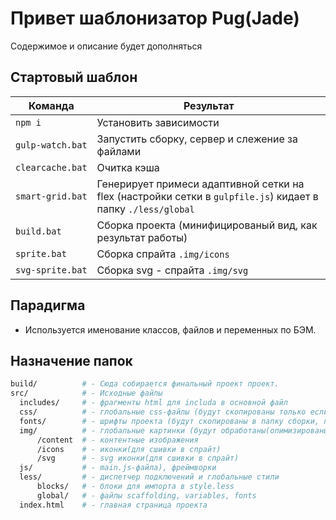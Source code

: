 # Привет шаблонизатор Pug(Jade)

Содержимое и описание будет дополняться

## Стартовый шаблон

<table><thead>
<tr>
<th>Команда</th>
<th>Результат</th>
</tr>
</thead><tbody>
<tr>
<td width="22%"><code>npm i</code></td>
<td>Установить зависимости</td>
</tr>
<tr>
<td><code>gulp-watch.bat</code></td>
<td>Запустить сборку, сервер и слежение за файлами</td>
</tr>
<tr>
<td><code>clearcache.bat</code></td>
<td>Очитка кэша</td>
</tr>
<tr>
<td><code>smart-grid.bat</code></td>
<td>Генерирует примеси адаптивной сетки на flex (настройки сетки в <code>gulpfile.js</code>) кидает в папку <code>./less/global</code></td>
</tr>
<tr>
<td><code>build.bat</code></td>
<td>Сборка проекта (минифицированый вид, как результат работы)</td>
</tr>
<tr>
<td><code>sprite.bat</code></td>
<td>Сборка спрайта <code>.img/icons</code></td>
</tr>
<tr>
<td><code>svg-sprite.bat</code></td>
<td>Сборка svg - спрайта <code>.img/svg</code></td>
</tr>
</tbody></table>

## Парадигма

- Используется именование классов, файлов и переменных по БЭМ.

## Назначение папок

```bash
build/          # - Сюда собирается финальный проект проект.
src/            # - Исходные файлы
  includes/     # - фрагменты html для includa в основной файл  
  css/          # - глобальные css-файлы (будут скопированы только если существует и не пустые)
  fonts/        # - шрифты проекта (будут скопированы в папку сборки, подпапку fonts/)
  img/          # - глобальные картинки (будут обработаны(опимизированы))
      /content  # - контентные изображения
      /icons    # - иконки(для сшивки в спрайт)
      /svg      # - svg иконки(для сшивки в спрайт)
  js/           # - main.js-файла), фреймворки
  less/         # - диспетчер подключений и глобальные стили
      blocks/   # - блоки для импорта в style.less
      global/   # - файлы scaffolding, variables, fonts
  index.html    # - главная страница проекта
```
